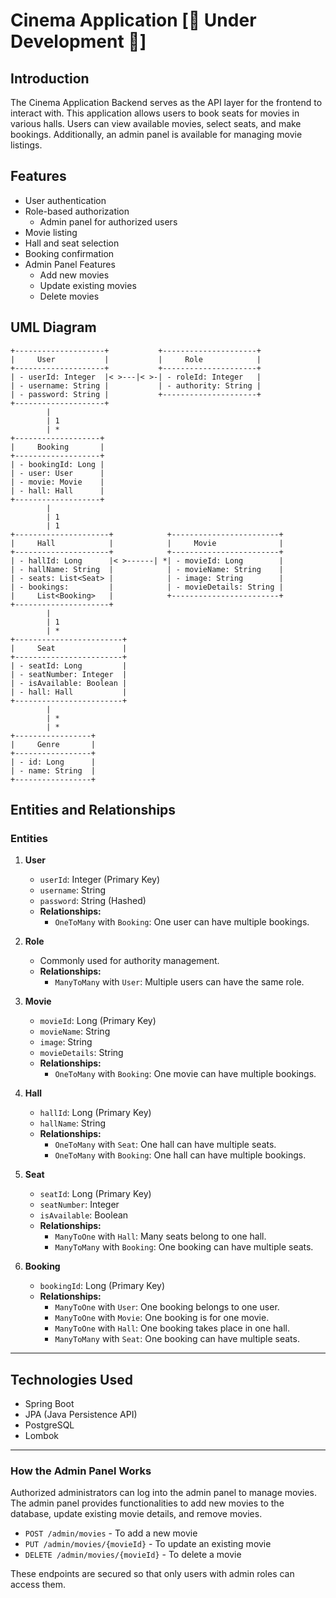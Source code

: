 # Cinema Application [🚧 Under Development 🚧]

## Introduction

The Cinema Application Backend serves as the API layer for the frontend to interact with. This application allows users to book seats for movies in various halls. Users can view available movies, select seats, and make bookings. Additionally, an admin panel is available for managing movie listings.

## Features

- User authentication
- Role-based authorization
    - Admin panel for authorized users
- Movie listing
- Hall and seat selection
- Booking confirmation
- Admin Panel Features
    - Add new movies
    - Update existing movies
    - Delete movies
  
## UML Diagram

    +--------------------+           +---------------------+
    |     User           |           |     Role            |
    +--------------------+           +---------------------+
    | - userId: Integer  |< >---|< >-| - roleId: Integer   |
    | - username: String |           | - authority: String |
    | - password: String |           +---------------------+
    +--------------------+           
            |                            
            | 1                          
            | *
    +-------------------+           
    |     Booking       |          
    +-------------------+          
    | - bookingId: Long |          
    | - user: User      |          
    | - movie: Movie    |          
    | - hall: Hall      |          
    +-------------------+          
            |                        
            | 1                      
            | 1                      
    +---------------------+            +------------------------+
    |     Hall            |            |     Movie              |
    +---------------------+            +------------------------+
    | - hallId: Long      |< >------| *| - movieId: Long        |
    | - hallName: String  |            | - movieName: String    |
    | - seats: List<Seat> |            | - image: String        |
    | - bookings:         |            | - movieDetails: String |
    |     List<Booking>   |            +------------------------+
    +---------------------+           
            |                                  
            | 1                                
            | *
    +------------------------+             
    |     Seat               |             
    +------------------------+             
    | - seatId: Long         |             
    | - seatNumber: Integer  |           
    | - isAvailable: Boolean |          
    | - hall: Hall           |             
    +------------------------+              
            |                                 
            | *
            | *
    +-----------------+                     
    |     Genre       |                     
    +-----------------+                     
    | - id: Long      |                     
    | - name: String  |                     
    +-----------------+ 

## Entities and Relationships

### Entities

1. **User**
   - `userId`: Integer (Primary Key)
   - `username`: String
   - `password`: String (Hashed)
   - **Relationships:**
      - `OneToMany` with `Booking`: One user can have multiple bookings.

2. **Role**
   - Commonly used for authority management.
   - **Relationships:**
      - `ManyToMany` with `User`: Multiple users can have the same role.

3. **Movie**
   - `movieId`: Long (Primary Key)
   - `movieName`: String
   - `image`: String
   - `movieDetails`: String
   - **Relationships:**
      - `OneToMany` with `Booking`: One movie can have multiple bookings.

4. **Hall**
   - `hallId`: Long (Primary Key)
   - `hallName`: String
   - **Relationships:**
      - `OneToMany` with `Seat`: One hall can have multiple seats.
      - `OneToMany` with `Booking`: One hall can have multiple bookings.

5. **Seat**
   - `seatId`: Long (Primary Key)
   - `seatNumber`: Integer
   - `isAvailable`: Boolean
   - **Relationships:**
      - `ManyToOne` with `Hall`: Many seats belong to one hall.
      - `ManyToMany` with `Booking`: One booking can have multiple seats.

6. **Booking**
   - `bookingId`: Long (Primary Key)
   - **Relationships:**
      - `ManyToOne` with `User`: One booking belongs to one user.
      - `ManyToOne` with `Movie`: One booking is for one movie.
      - `ManyToOne` with `Hall`: One booking takes place in one hall.
      - `ManyToMany` with `Seat`: One booking can have multiple seats.

---

## Technologies Used

- Spring Boot
- JPA (Java Persistence API)
- PostgreSQL
- Lombok

---

### How the Admin Panel Works

Authorized administrators can log into the admin panel to manage movies. The admin panel provides functionalities to add new movies to the database, update existing movie details, and remove movies.

- `POST /admin/movies` - To add a new movie
- `PUT /admin/movies/{movieId}` - To update an existing movie
- `DELETE /admin/movies/{movieId}` - To delete a movie

These endpoints are secured so that only users with admin roles can access them.


